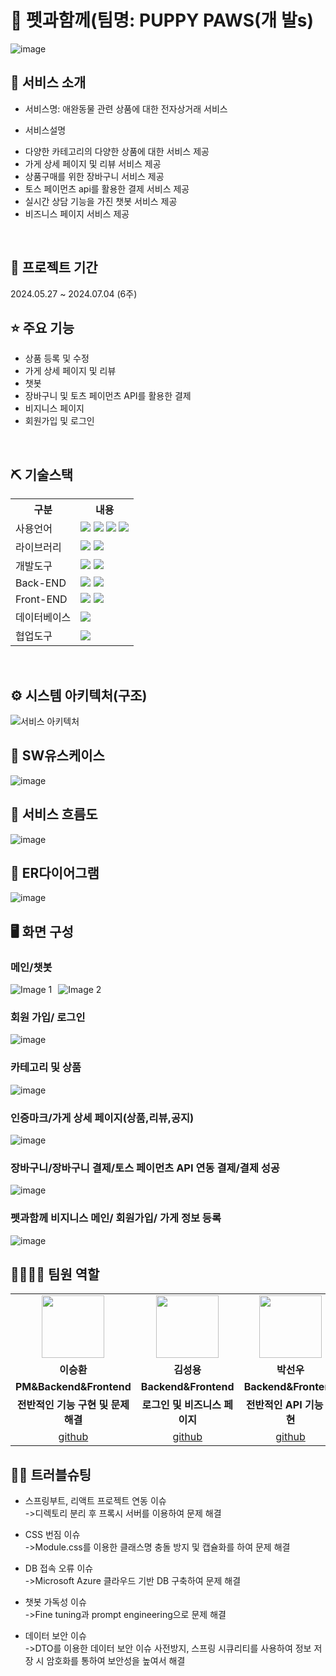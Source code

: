 # 📎 펫과함께(팀명: PUPPY PAWS(개 발s)
![image](https://github.com/2024-SMHRD-SW-Fullstack-1/Withpet/assets/148773549/acd8080c-c0cf-4451-8497-1ff973b0dff8)


## 👀 서비스 소개
* 서비스명: 애완동물 관련 상품에 대한 전자상거래 서비스

* 서비스설명
- 다양한 카테고리의 다양한 상품에 대한 서비스 제공
- 가게 상세 페이지 및 리뷰 서비스 제공
- 상품구매를 위한 장바구니 서비스 제공
- 토스 페이먼츠 api를 활용한 결제 서비스 제공
- 실시간 상담 기능을 가진 챗봇 서비스 제공
- 비즈니스 페이지 서비스 제공

<br>

## 📅 프로젝트 기간
2024.05.27 ~ 2024.07.04 (6주)
<br>

## ⭐ 주요 기능
* 상품 등록 및 수정
* 가게 상세 페이지 및 리뷰
* 챗봇
* 장바구니 및 토츠 페이먼츠 API를 활용한 결제
* 비지니스 페이지
* 회원가입 및 로그인
<br>

## ⛏ 기술스택
<table>
    <tr>
        <th>구분</th>
        <th>내용</th>
    </tr>
    <tr>
        <td>사용언어</td>
        <td>
            <img src="https://img.shields.io/badge/Java-007396?style=for-the-badge&logo=java&logoColor=white"/>
            <img src="https://img.shields.io/badge/HTML5-E34F26?style=for-the-badge&logo=HTML5&logoColor=white"/>
            <img src="https://img.shields.io/badge/CSS3-1572B6?style=for-the-badge&logo=CSS3&logoColor=white"/>
            <img src="https://img.shields.io/badge/JavaScript-F7DF1E?style=for-the-badge&logo=JavaScript&logoColor=white"/>
        </td>
    </tr>
    <tr>
        <td>라이브러리</td>
        <td>
            <img src="https://img.shields.io/badge/Redux-toolkit-%23593d88.svg?style=for-the-badge&logo=redux&logoColor=white" >
            <img src="https://img.shields.io/badge/React_Router-CA4245?style=for-the-badge&logo=react-router&logoColor=white">
        </td>
    </tr>
    <tr>
        <td>개발도구</td>
        <td>
            <img src="https://img.shields.io/badge/IntelliJ IDEA-000000?style=for-the-badge&logo=IntelliJ IDEA&logoColor=white"/> 
            <img src="https://img.shields.io/badge/VSCode-007ACC?style=for-the-badge&logo=VisualStudioCode&logoColor=white"/>
        </td>
    </tr>
    <tr>
        <td>Back-END</td>
        <td>
            <img src="https://img.shields.io/badge/Apache Tomcat-D22128?style=for-the-badge&logo=Apache Tomcat&logoColor=white"/>
            <img src="https://img.shields.io/badge/Spring Boot-6DB33F?style=for-the-badge&logo=Spring Boot&logoColor=white"/>
        </td>
    </tr>
    <tr>
        <td>Front-END</td>
        <td>
            <img src="https://img.shields.io/badge/React-61DAFB?style=for-the-badge&logo=React&logoColor=black">
            <img src="https://img.shields.io/badge/Node.js-339933?style=for-the-badge&logo=Node.js&logoColor=white"/> 
        </td>
    </tr>
    <tr>
        <td>데이터베이스</td>
        <td>
            <img src="https://img.shields.io/badge/MySQL-4479A1?style=for-the-badge&logo=MySQL&logoColor=white"/>             
        </td>
    </tr>
    <tr>
        <td>협업도구</td>
        <td>            
            <img src="https://img.shields.io/badge/GitHub-181717?style=for-the-badge&logo=GitHub&logoColor=white"/>
        </td>
    </tr>
</table>


<br>

## ⚙ 시스템 아키텍처(구조)
![서비스 아키텍처](https://github.com/2024-SMHRD-SW-Fullstack-1/Withpet/assets/148773549/31e3d558-3298-44bd-99f9-642344adecbd)
<br>

## 📌 SW유스케이스
![image](https://github.com/2024-SMHRD-SW-Fullstack-1/Withpet/assets/148773549/3d6ac396-b5b1-4c1d-bb48-65a8c229eab3)
<br>

## 📌 서비스 흐름도
![image](https://github.com/2024-SMHRD-SW-Fullstack-1/Withpet/assets/148773549/0a8bbed8-fc16-420a-8dff-8f8e333c8d15)
<br>

## 📌 ER다이어그램
![image](https://github.com/2024-SMHRD-SW-Fullstack-1/Withpet/assets/148773549/fb3d91e7-2900-4430-b263-6b88a483c702)
<br>

## 🖥 화면 구성

### 메인/챗봇
<div style="display: flex; overflow-x: auto; white-space: nowrap;">
  <img src="https://github.com/2024-SMHRD-SW-Fullstack-1/Withpet/assets/148773549/a310385f-606f-43f1-8568-f832aac6676b" alt="Image 1" style="margin-right: 10px;">
  <img src="https://github.com/2024-SMHRD-SW-Fullstack-1/Withpet/assets/148773549/3ed70ed8-8f2f-4f43-962d-70f8433d9410" alt="Image 2" style="margin-right: 10px;">
</div>


### 회원 가입/ 로그인
![image](https://github.com/2024-SMHRD-SW-Fullstack-1/Withpet/assets/148773549/3ed70ed8-8f2f-4f43-962d-70f8433d9410)
<br>

### 카테고리 및 상품
![image](https://github.com/2024-SMHRD-SW-Fullstack-1/Withpet/assets/148773549/bb94dcfc-456b-4a71-8367-f38904045638)
<br>

### 인증마크/가게 상세 페이지(상품,리뷰,공지)
![image](https://github.com/2024-SMHRD-SW-Fullstack-1/Withpet/assets/148773549/8592239a-8bcd-4c99-9ad2-4e5d2fcd9753)
<br>

### 장바구니/장바구니 결제/토스 페이먼츠 API 연동 결제/결제 성공
![image](https://github.com/2024-SMHRD-SW-Fullstack-1/Withpet/assets/148773549/bef5ade9-ec8b-468a-9471-8a04ff9b0953)
<br>

### 펫과함께 비지니스 메인/ 회원가입/ 가게 정보 등록
![image](https://github.com/2024-SMHRD-SW-Fullstack-1/Withpet/assets/148773549/2ae278d6-5bfe-48e5-9e36-c0f8caf471d0)
<br>

## 👨‍👩‍👦‍👦 팀원 역할
<table>
  <tr>
    <td align="center"><img src="https://github.com/2024-SMHRD-SW-Fullstack-1/Withpet/assets/148773549/a8160204-f89a-47d8-b877-2d1ef1b0a6b5" width="100" height="100"/></td>
    <td align="center"><img src="https://github.com/2024-SMHRD-SW-Fullstack-1/Withpet/assets/148773549/f5824022-2668-4e8e-b939-410e75f11efd" width="100" height="100"/></td>
    <td align="center"><img src="https://github.com/2024-SMHRD-SW-Fullstack-1/Withpet/assets/148773549/5193c686-25de-47bb-ab38-31cc54d6d6bf" width="100" height="100"/></td>
    <td align="center"><img src="https://github.com/2024-SMHRD-SW-Fullstack-1/Withpet/assets/148773549/2026b0a1-5e40-4756-a7d2-09647efffec5" width="100" height="100"/></td>    
  </tr>
  <tr>
    <td align="center"><strong>이승환</strong></td>
    <td align="center"><strong>김성용</strong></td>
    <td align="center"><strong>박선우</strong></td>
    <td align="center"><strong>차한솔</strong></td>  
  </tr>
  <tr>
    <td align="center"><b>PM&Backend&Frontend</b></td>
    <td align="center"><b>Backend&Frontend</b></td>
    <td align="center"><b>Backend&Frontend</b></td>
    <td align="center"><b>Backend&Frontend</b></td>
  </tr>
  <tr>
    <td align="center"><b>전반적인 기능 구현 및 문제 해결</b></td>
    <td align="center"><b>로그인 및 비즈니스 페이지</b></td>
    <td align="center"><b>전반적인 API 기능 구현</b></td>
    <td align="center"><b>회원가입 및 로그인</b></td>
  </tr>
  <tr>
    <td align="center"><a href="https://github.com/sonic8-8" target='_blank'>github</a></td>
    <td align="center"><a href="https://github.com/ksy2666" target='_blank'>github</a></td>
    <td align="center"><a href="https://github.com/17season" target='_blank'>github</a></td>
    <td align="center"><a href="https://github.com/hansol1998" target='_blank'>github</a></td>
  </tr>
</table>

## 🤾‍♂️ 트러블슈팅
  
* 스프링부트, 리액트 프로젝트 연동 이슈<br>
 ->디렉토리 분리 후 프록시 서버를 이용하여 문제 해결
 
* CSS 번짐 이슈<br>
 ->Module.css를 이용한 클래스명 충돌 방지 및 캡슐화를 하여 문제 해결

* DB 접속 오류 이슈<br>
 ->Microsoft Azure 클라우드 기반 DB 구축하여 문제 해결

* 챗봇 가독성 이슈<br>
 ->Fine tuning과 prompt engineering으로 문제 해결

* 데이터 보안 이슈<br>
 ->DTO를 이용한 데이터 보안 이슈 사전방지,
  스프링 시큐리티를 사용하여 정보 저장 시 암호화를 통하여 보안성을 높여서 해결


